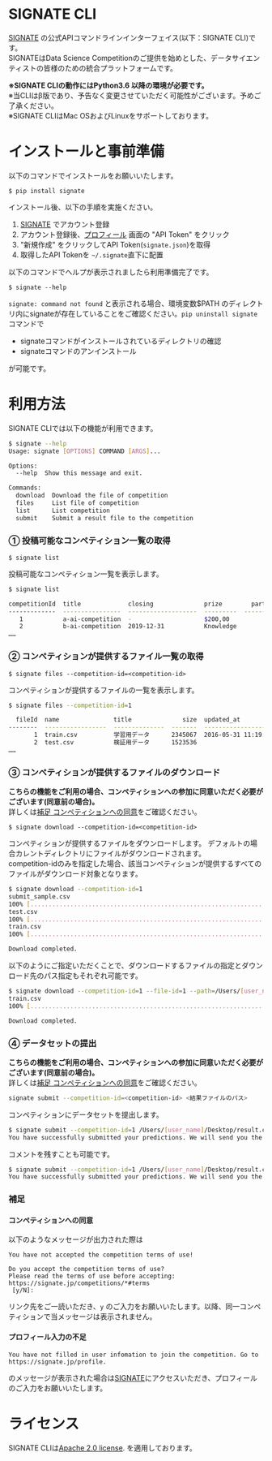 # **SIGNATE CLI**
[SIGNATE](https://signate.jp) の公式APIコマンドラインインターフェイス(以下：SIGNATE CLI)です。  
SIGNATEはData Science Competitionのご提供を始めとした、データサイエンティストの皆様のための統合プラットフォームです。

**※SIGNATE CLIの動作にはPython3.6 以降の環境が必要です。**  
※当CLIはβ版であり、予告なく変更させていただく可能性がございます。予めご了承ください。  
※SIGNATE CLIはMac OSおよびLinuxをサポートしております。

# **インストールと事前準備**

以下のコマンドでインストールをお願いいたします。

``` 
$ pip install signate
```

インストール後、以下の手順を実施ください。

 1. [SIGNATE](https://signate.jp) でアカウント登録  
 2. アカウント登録後、[プロフィール](https://signate.jp/profile) 画面の "API Token" をクリック  
 3. "新規作成" をクリックしてAPI Token(``signate.json``)を取得  
 4. 取得したAPI Tokenを ``~/.signate``直下に配置   

以下のコマンドでヘルプが表示されましたら利用準備完了です。

```
$ signate --help
```

``signate: command not found`` と表示される場合、環境変数$PATH のディレクトリ内にsignateが存在していることをご確認ください。``pip uninstall signate``コマンドで

 - signateコマンドがインストールされているディレクトリの確認
 - signateコマンドのアンインストール

が可能です。

# **利用方法**
SIGNATE CLIでは以下の機能が利用できます。

```bash
$ signate --help
Usage: signate [OPTIONS] COMMAND [ARGS]...

Options:
  --help  Show this message and exit.

Commands:
  download  Download the file of competition
  files     List file of competition
  list      List competition
  submit    Submit a result file to the competition

``` 

### **① 投稿可能なコンペティション一覧の取得**
```
$ signate list 
```
投稿可能なコンペティション一覧を表示します。

``` bash 
$ signate list 

competitionId  title             closing              prize        participants
-------------  ----------------  -------------------  ---------  --------------
   1           a-ai-competition  -                    $200,00               100
   2           b-ai-competition  2019-12-31           Knowledge              50
……
```

### **② コンペティションが提供するファイル一覧の取得**
```
$ signate files --competition-id=<competition-id> 
```
コンペティションが提供するファイルの一覧を表示します。
``` bash 
$ signate files --competition-id=1

  fileId  name               title              size  updated_at
--------  -----------------  --------------  -------  -------------------
       1  train.csv          学習用データ      2345067  2016-05-31 11:19:48
       2  test.csv           検証用データ      1523536
……
```

### **③ コンペティションが提供するファイルのダウンロード**
**こちらの機能をご利用の場合、コンペティションへの参加に同意いただく必要がございます(同意前の場合)。**  
詳しくは[補足 コンペティションへの同意](#コンペティションへの同意)をご確認ください。


```
$ signate download --competition-id=<competition-id> 
```
コンペティションが提供するファイルをダウンロードします。
デフォルトの場合カレントディレクトリにファイルがダウンロードされます。  
competition-idのみを指定した場合、該当コンペティションが提供するすべてのファイルがダウンロード対象となります。

``` bash
$ signate download --competition-id=1 
submit_sample.csv
100% [.................................................................] 205890 / 205890
test.csv
100% [.................................................................] 1523536 / 1523536
train.csv
100% [.................................................................] 2345067 / 2345067

Download completed.

```
以下のようにご指定いただくことで、ダウンロードするファイルの指定とダウンロード先のパス指定もそれぞれ可能です。
``` bash
$ signate download --competition-id=1 --file-id=1 --path=/Users/[user_name]/Desktop/
train.csv
100% [.................................................................] 2345067 / 2345067

Download completed.

```

### **④ データセットの提出**
**こちらの機能をご利用の場合、コンペティションへの参加に同意いただく必要がございます(同意前の場合)。**  
詳しくは[補足 コンペティションへの同意](#コンペティションへの同意)をご確認ください。

``` bash 
signate submit --competition-id=<competition-id> <結果ファイルのパス>
``` 
コンペティションにデータセットを提出します。

```bash
$ signate submit --competition-id=1 /Users/[user_name]/Desktop/result.csv
You have successfully submitted your predictions. We will send you the submission result to your email address.
```
コメントを残すことも可能です。
```bash
$ signate submit --competition-id=1 /Users/[user_name]/Desktop/result.csv --note 頑張りました
You have successfully submitted your predictions. We will send you the submission result to your email address.
```


### **補足**
#### コンペティションへの同意
以下のようなメッセージが出力された際は
```
You have not accepted the competition terms of use!

Do you accept the competition terms of use?
Please read the terms of use before accepting: https://signate.jp/competitions/*#terms
 [y/N]:
```
リンク先をご一読いただき、``y`` のご入力をお願いいたします。以降、同一コンペティションで当メッセージは表示されません。
#### プロフィール入力の不足
```
You have not filled in user infomation to join the competition. Go to https://signate.jp/profile.
```
のメッセージが表示された場合は[SIGNATE](https://signate.jp)にアクセスいただき、プロフィールのご入力をお願いいたします。

# **ライセンス**
SIGNATE CLIは[Apache 2.0 license](https://www.apache.org/licenses/LICENSE-2.0). を適用しております。
